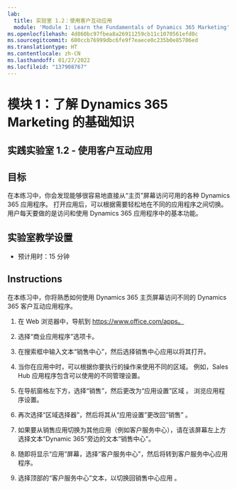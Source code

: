 ```yaml
---
lab:
  title: 实验室 1.2：使用客户互动应用
  module: 'Module 1: Learn the Fundamentals of Dynamics 365 Marketing'
ms.openlocfilehash: 4d860bc97fbea8a26911259cb11c1070561efd0c
ms.sourcegitcommit: 600ccb76999dbc6fe9f7eaece0c235b0e85706ed
ms.translationtype: HT
ms.contentlocale: zh-CN
ms.lasthandoff: 01/27/2022
ms.locfileid: "137908767"
---
```

<a name="module-1-learn-the-fundamentals-of-dynamics-365-marketing"></a>模块 1：了解 Dynamics 365 Marketing 的基础知识
========================

## <a name="practice-lab-12---work-with-customer-engagement-apps"></a>实践实验室 1.2 - 使用客户互动应用 

## <a name="objectives"></a>目标

在本练习中，你会发现能够很容易地直接从“主页”屏幕访问可用的各种 Dynamics 365 应用程序。 打开应用后，可以根据需要轻松地在不同的应用程序之间切换。 用户每天要做的是访问和使用 Dynamics 365 应用程序中的基本功能。


## <a name="lab-setup"></a>实验室教学设置

  - 预计用时：15 分钟

## <a name="instructions"></a>Instructions

在本练习中，你将熟悉如何使用 Dynamics 365 主页屏幕访问不同的 Dynamics 365 客户互动应用程序。 

1.  在 Web 浏览器中，导航到 https://www.office.com/apps。 

2.  选择“商业应用程序”选项卡。  

3.  在搜索框中输入文本“销售中心”，然后选择销售中心应用以将其打开。  

4. 当你在应用中时，可以根据你要执行的操作来使用不同的区域。 例如，Sales Hub 应用程序包含可以使用的不同管理设置。 

5. 在导航窗格左下方，选择“销售”，然后更改为“应用设置”区域 。 浏览应用程序设置。

6. 再次选择“区域选择器”，然后将其从“应用设置”更改回“销售” 。

7. 如果要从销售应用切换为其他应用（例如客户服务中心），请在该屏幕左上方选择文本“Dynamic 365”旁边的文本“销售中心”。 

8. 随即将显示“应用”屏幕，选择“客户服务中心”，然后将转到客户服务中心应用程序。 

9. 选择顶部的“客户服务中心”文本，以切换回销售中心应用 。 
